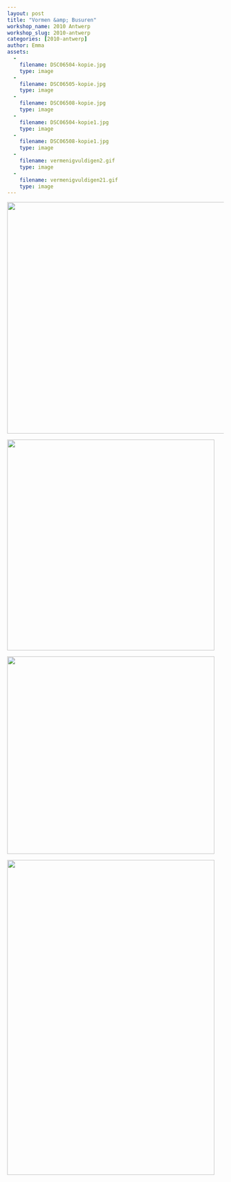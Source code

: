 ```yaml
---
layout: post
title: "Vormen &amp; Busuren"
workshop_name: 2010 Antwerp
workshop_slug: 2010-antwerp
categories: [2010-antwerp]
author: Emma 
assets:
  -
    filename: DSC06504-kopie.jpg
    type: image
  -
    filename: DSC06505-kopie.jpg
    type: image
  -
    filename: DSC06508-kopie.jpg
    type: image
  -
    filename: DSC06504-kopie1.jpg
    type: image
  -
    filename: DSC06508-kopie1.jpg
    type: image
  -
    filename: vermenigvuldigen2.gif
    type: image
  -
    filename: vermenigvuldigen21.gif
    type: image
---
```

<a href="http://workshops.nodebox.net/2010-2/wp-content/uploads/2010/02/vermenigvuldigen21.gif"><img class="alignnone size-full wp-image-70" src="http://workshops.nodebox.net/2010-2/wp-content/uploads/2010/02/vermenigvuldigen21.gif" alt="" width="749" height="538" /></a>

<a href="http://workshops.nodebox.net/2010-2/wp-content/uploads/2010/02/DSC06504-kopie1.jpg"><img class="alignnone size-full wp-image-57" src="http://workshops.nodebox.net/2010-2/wp-content/uploads/2010/02/DSC06504-kopie1.jpg" alt="" width="482" height="490" /></a>

<a href="http://workshops.nodebox.net/2010-2/wp-content/uploads/2010/02/DSC06505-kopie.jpg"><img class="alignnone size-full wp-image-55" src="http://workshops.nodebox.net/2010-2/wp-content/uploads/2010/02/DSC06505-kopie.jpg" alt="" width="482" height="459" /></a>

<a href="http://workshops.nodebox.net/2010-2/wp-content/uploads/2010/02/DSC06508-kopie1.jpg"><img class="alignnone size-full wp-image-58" src="http://workshops.nodebox.net/2010-2/wp-content/uploads/2010/02/DSC06508-kopie1.jpg" alt="" width="482" height="732" /></a>
